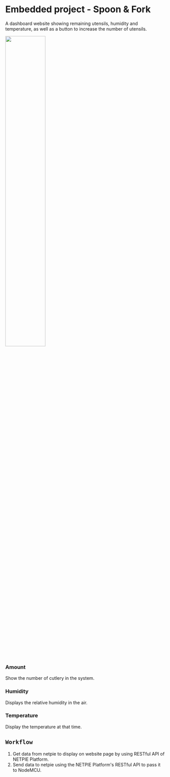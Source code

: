 # Embedded project - Spoon & Fork

A dashboard website showing remaining utensils, humidity and temperature, as well as a button to increase the number of utensils.

[<img src="https://img.youtube.com/vi/6P4qdfBA7X0/maxresdefault.jpg" width="50%">](https://youtu.be/6P4qdfBA7X0)

### Amount
Show the number of cutlery in the system.

### Humidity
Displays the relative humidity in the air.

### Temperature
Display the temperature at that time.

## `Workflow`
1. Get data from netpie to display on website page by using RESTful API of NETPIE Platform.
2. Send data to netpie using the NETPIE Platform's RESTful API to pass it to NodeMCU.

